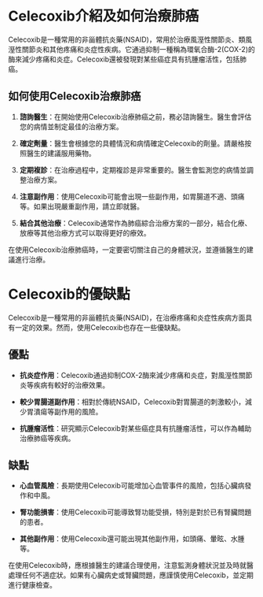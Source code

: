 # Celecoxib介紹及如何治療肺癌
Celecoxib是一種常用的非甾體抗炎藥(NSAID)，常用於治療風溼性關節炎、類風溼性關節炎和其他疼痛和炎症性疾病。它通過抑制一種稱為環氧合酶-2(COX-2)的酶來減少疼痛和炎症。Celecoxib還被發現對某些癌症具有抗腫瘤活性，包括肺癌。
## 如何使用Celecoxib治療肺癌
1. **諮詢醫生**：在開始使用Celecoxib治療肺癌之前，務必諮詢醫生。醫生會評估您的病情並制定最佳的治療方案。
2. **確定劑量**：醫生會根據您的具體情況和病情確定Celecoxib的劑量。請嚴格按照醫生的建議服用藥物。
3. **定期複診**：在治療過程中，定期複診是非常重要的。醫生會監測您的病情並調整治療方案。
4. **注意副作用**：使用Celecoxib可能會出現一些副作用，如胃腸道不適、頭痛等。如果出現嚴重副作用，請立即就醫。
5. **結合其他治療**：Celecoxib通常作為肺癌綜合治療方案的一部分，結合化療、放療等其他治療方式可以取得更好的療效。
在使用Celecoxib治療肺癌時，一定要密切關注自己的身體狀況，並遵循醫生的建議進行治療。
# Celecoxib的優缺點
Celecoxib是一種常用的非甾體抗炎藥(NSAID)，在治療疼痛和炎症性疾病方面具有一定的效果。然而，使用Celecoxib也存在一些優缺點。
## 優點
- **抗炎症作用**：Celecoxib通過抑制COX-2酶來減少疼痛和炎症，對風溼性關節炎等疾病有較好的治療效果。
- **較少胃腸道副作用**：相對於傳統NSAID，Celecoxib對胃腸道的刺激較小，減少胃潰瘍等副作用的風險。
- **抗腫瘤活性**：研究顯示Celecoxib對某些癌症具有抗腫瘤活性，可以作為輔助治療肺癌等疾病。
## 缺點
- **心血管風險**：長期使用Celecoxib可能增加心血管事件的風險，包括心臟病發作和中風。
- **腎功能損害**：使用Celecoxib可能導致腎功能受損，特別是對於已有腎臟問題的患者。
- **其他副作用**：使用Celecoxib還可能出現其他副作用，如頭痛、暈眩、水腫等。
在使用Celecoxib時，應根據醫生的建議合理使用，注意監測身體狀況並及時就醫處理任何不適症狀。如果有心臟病史或腎臟問題，應謹慎使用Celecoxib，並定期進行健康檢查。